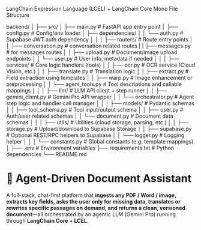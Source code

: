 LangChain Expression Language (LCEL) + LangChain Core Mono File Structure

backend/
│
├── src/
│   ├── main.py                  # FastAPI app entry point
│   ├── config.py                # Config/env loader
│   ├── dependencies/
│   │   └── auth.py              # Supabase JWT auth dependency
│   │
│   ├── routers/                 # Route entry points
│   │   ├── conversation.py      # conversation related routes
|   |   ├── messages.py          # for messages routes
│   │   ├── upload.py            # Document/image upload endpoints
│   │   └── user.py              # User info, metadata if needed
│   │
│   ├── services/                # Core logic handlers (tools)
│   │   ├── ocr.py               # OCR service (Cloud Vision, etc.)
│   │   ├── translate.py         # Translation logic
│   │   ├── extract.py           # Field extraction using templates
│   │   ├── warp.py              # Image enhancement or preprocessing
│   │   └── agent_tools.py       # Tool descriptions and callable mappings
│   │
│   ├── llm/                     # LLM API client + step runner
│   │   ├── gemini_client.py     # Gemini Pro API wrapper
│   │   └── orchestrator.py      # Agent step logic and handler call manager
│   │
│   ├── models/                  # Pydantic schemas
│   │   ├── tool_schema.py       # Tool input/output schema
│   │   ├── user.py              # Auth/user related schemas
│   │   └── document.py          # Document data schemas
│   │
│   ├── utils/                   # Utilities (cloud storage, parsing, etc.)
│   │   ├── storage.py           # Upload/download to Supabase Storage
│   │   ├── supabase.py          # Optional REST/RPC helpers to Supabase
│   │   └── logger.py            # Logging helper
│   │
│   └── constants.py             # Global constants (e.g. template mappings)
│
├── .env                         # Environment variables
├── requirements.txt             # Python dependencies
└── README.md

# 📄 Agent-Driven Document Assistant

A full-stack, chat-first platform that **ingests any PDF / Word / image, extracts key fields, asks the user only for missing data, translates or rewrites specific passages on demand, and returns a clean, versioned document**—all orchestrated by an agentic LLM (Gemini Pro) running through **LangChain Core + LCEL**.





